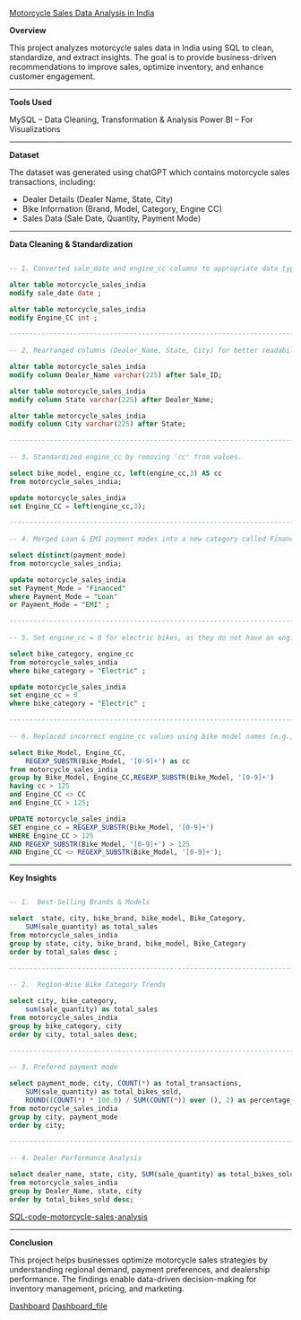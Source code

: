 [Motorcycle Sales Data Analysis in India](https://github.com/Anmoljoshi19/PP-Motorcycle-sales-data/blob/main/motorcycle_sales_india.csv)

**Overview**

This project analyzes motorcycle sales data in India using SQL to clean, standardize, and extract insights. The goal is to provide business-driven recommendations to improve sales, optimize inventory, and enhance customer engagement.

--------------------------------------------------------------------------------------------------------------------------

**Tools Used**

MySQL – Data Cleaning, Transformation & Analysis
Power BI – For Visualizations

--------------------------------------------------------------------------------------------------------------------------

**Dataset**

The dataset was generated using chatGPT which contains motorcycle sales transactions, including:
- Dealer Details (Dealer Name, State, City)
- Bike Information (Brand, Model, Category, Engine CC)
- Sales Data (Sale Date, Quantity, Payment Mode)

--------------------------------------------------------------------------------------------------------------------------

**Data Cleaning & Standardization**
```sql

-- 1. Converted sale_date and engine_cc columns to appropriate data types.

alter table motorcycle_sales_india
modify sale_date date ;

alter table motorcycle_sales_india
modify Engine_CC int ;

--------------------------------------------------------------------------------------------------------------------------
  
-- 2. Rearranged columns (Dealer_Name, State, City) for better readability.

alter table motorcycle_sales_india
modify column Dealer_Name varchar(225) after Sale_ID;

alter table motorcycle_sales_india
modify column State varchar(225) after Dealer_Name;

alter table motorcycle_sales_india
modify column City varchar(225) after State;

--------------------------------------------------------------------------------------------------------------------------
  
-- 3. Standardized engine_cc by removing 'cc' from values.

select bike_model, engine_cc, left(engine_cc,3) AS cc
from motorcycle_sales_india;

update motorcycle_sales_india
set Engine_CC = left(engine_cc,3);

--------------------------------------------------------------------------------------------------------------------------
  
-- 4. Merged Loan & EMI payment modes into a new category called Financed.

select distinct(payment_mode)
from motorcycle_sales_india;

update motorcycle_sales_india
set Payment_Mode = "Financed"
where Payment_Mode = "Loan"
or Payment_Mode = "EMI" ;

--------------------------------------------------------------------------------------------------------------------------
  
-- 5. Set engine_cc = 0 for electric bikes, as they do not have an engine.

select bike_category, engine_cc
from motorcycle_sales_india
where bike_category = "Electric" ;

update motorcycle_sales_india
set engine_cc = 0
where bike_category = "Electric" ;

--------------------------------------------------------------------------------------------------------------------------
  
-- 6. Replaced incorrect engine_cc values using bike model names (e.g., Bullet 350, Pulsar 220).

select Bike_Model, Engine_CC,
	REGEXP_SUBSTR(Bike_Model, '[0-9]+') as cc
from motorcycle_sales_india
group by Bike_Model, Engine_CC,REGEXP_SUBSTR(Bike_Model, '[0-9]+')
having cc > 125
and Engine_CC <> CC
and Engine_CC > 125;

UPDATE motorcycle_sales_india
SET engine_cc = REGEXP_SUBSTR(Bike_Model, '[0-9]+')
WHERE Engine_CC > 125
AND REGEXP_SUBSTR(Bike_Model, '[0-9]+') > 125
AND Engine_CC <> REGEXP_SUBSTR(Bike_Model, '[0-9]+');

```
--------------------------------------------------------------------------------------------------------------------------

**Key Insights**
```sql

-- 1.  Best-Selling Brands & Models

select  state, city, bike_brand, bike_model, Bike_Category,
	SUM(sale_quantity) as total_sales
from motorcycle_sales_india
group by state, city, bike_brand, bike_model, Bike_Category
order by total_sales desc ;

--------------------------------------------------------------------------------------------------------------------------
  
-- 2.  Region-Wise Bike Category Trends

select city, bike_category,
	sum(sale_quantity) as total_sales
from motorcycle_sales_india
group by bike_category, city
order by city, total_sales desc;

--------------------------------------------------------------------------------------------------------------------------
  
-- 3. Prefered payment mode

select payment_mode, city, COUNT(*) as total_transactions, 
    SUM(sale_quantity) as total_bikes_sold, 
    ROUND((COUNT(*) * 100.0) / SUM(COUNT(*)) over (), 2) as percentage_of_total
from motorcycle_sales_india
group by city, payment_mode
order by city;

--------------------------------------------------------------------------------------------------------------------------
  
-- 4. Dealer Performance Analysis

select dealer_name, state, city, SUM(sale_quantity) as total_bikes_sold
from motorcycle_sales_india
group by Dealer_Name, state, city
order by total_bikes_sold desc;

```
[SQL-code-motorcycle-sales-analysis](https://github.com/Anmoljoshi19/PP-Motorcycle-sales-data/blob/main/motorcycle_sales_india.sql)

--------------------------------------------------------------------------------------------------------------------------

**Conclusion**

This project helps businesses optimize motorcycle sales strategies by understanding regional demand, payment preferences, and dealership performance. 
The findings enable data-driven decision-making for inventory management, pricing, and marketing.

[Dashboard](https://github.com/Anmoljoshi19/PP-Motorcycle-sales-data/blob/main/Project_1_dashboard.PNG)
[Dashboard_file](https://github.com/Anmoljoshi19/PP-Motorcycle-sales-data/blob/main/Motorcycle_sales_dashboard.pbix)

